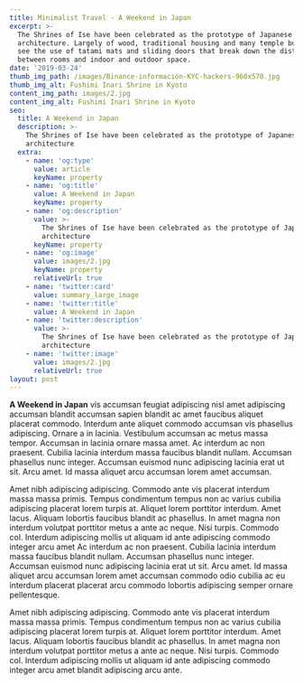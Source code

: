 ```yaml
---
title: Minimalist Travel - A Weekend in Japan
excerpt: >-
  The Shrines of Ise have been celebrated as the prototype of Japanese
  architecture. Largely of wood, traditional housing and many temple buildings
  see the use of tatami mats and sliding doors that break down the distinction
  between rooms and indoor and outdoor space.
date: '2019-03-24'
thumb_img_path: /images/Binance-información-KYC-hackers-960x570.jpg
thumb_img_alt: Fushimi Inari Shrine in Kyoto
content_img_path: images/2.jpg
content_img_alt: Fushimi Inari Shrine in Kyoto
seo:
  title: A Weekend in Japan
  description: >-
    The Shrines of Ise have been celebrated as the prototype of Japanese
    architecture
  extra:
    - name: 'og:type'
      value: article
      keyName: property
    - name: 'og:title'
      value: A Weekend in Japan
      keyName: property
    - name: 'og:description'
      value: >-
        The Shrines of Ise have been celebrated as the prototype of Japanese
        architecture
      keyName: property
    - name: 'og:image'
      value: images/2.jpg
      keyName: property
      relativeUrl: true
    - name: 'twitter:card'
      value: summary_large_image
    - name: 'twitter:title'
      value: A Weekend in Japan
    - name: 'twitter:description'
      value: >-
        The Shrines of Ise have been celebrated as the prototype of Japanese
        architecture
    - name: 'twitter:image'
      value: images/2.jpg
      relativeUrl: true
layout: post
---
```


**A Weekend in Japan** vis accumsan feugiat adipiscing nisl amet adipiscing accumsan blandit accumsan sapien blandit ac amet faucibus aliquet placerat commodo. Interdum ante aliquet commodo accumsan vis phasellus adipiscing. Ornare a in lacinia. Vestibulum accumsan ac metus massa tempor. Accumsan in lacinia ornare massa amet. Ac interdum ac non praesent. Cubilia lacinia interdum massa faucibus blandit nullam. Accumsan phasellus nunc integer. Accumsan euismod nunc adipiscing lacinia erat ut sit. Arcu amet. Id massa aliquet arcu accumsan lorem amet accumsan.

Amet nibh adipiscing adipiscing. Commodo ante vis placerat interdum massa massa primis. Tempus condimentum tempus non ac varius cubilia adipiscing placerat lorem turpis at. Aliquet lorem porttitor interdum. Amet lacus. Aliquam lobortis faucibus blandit ac phasellus. In amet magna non interdum volutpat porttitor metus a ante ac neque. Nisi turpis. Commodo col. Interdum adipiscing mollis ut aliquam id ante adipiscing commodo integer arcu amet Ac interdum ac non praesent. Cubilia lacinia interdum massa faucibus blandit nullam. Accumsan phasellus nunc integer. Accumsan euismod nunc adipiscing lacinia erat ut sit. Arcu amet. Id massa aliquet arcu accumsan lorem amet accumsan commodo odio cubilia ac eu interdum placerat placerat arcu commodo lobortis adipiscing semper ornare pellentesque.

Amet nibh adipiscing adipiscing. Commodo ante vis placerat interdum massa massa primis. Tempus condimentum tempus non ac varius cubilia adipiscing placerat lorem turpis at. Aliquet lorem porttitor interdum. Amet lacus. Aliquam lobortis faucibus blandit ac phasellus. In amet magna non interdum volutpat porttitor metus a ante ac neque. Nisi turpis. Commodo col. Interdum adipiscing mollis ut aliquam id ante adipiscing commodo integer arcu amet blandit adipiscing arcu ante.
